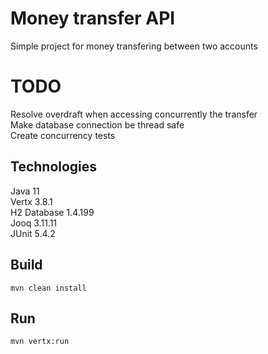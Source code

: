 # Money transfer API

Simple project for money transfering between two accounts

# TODO
Resolve overdraft when accessing concurrently the transfer \
Make database connection be thread safe \
Create concurrency tests

## Technologies
Java 11 \
Vertx 3.8.1 \
H2 Database 1.4.199 \
Jooq 3.11.11 \
JUnit 5.4.2 

## Build
```
mvn clean install
```

## Run 
```
mvn vertx:run
```
